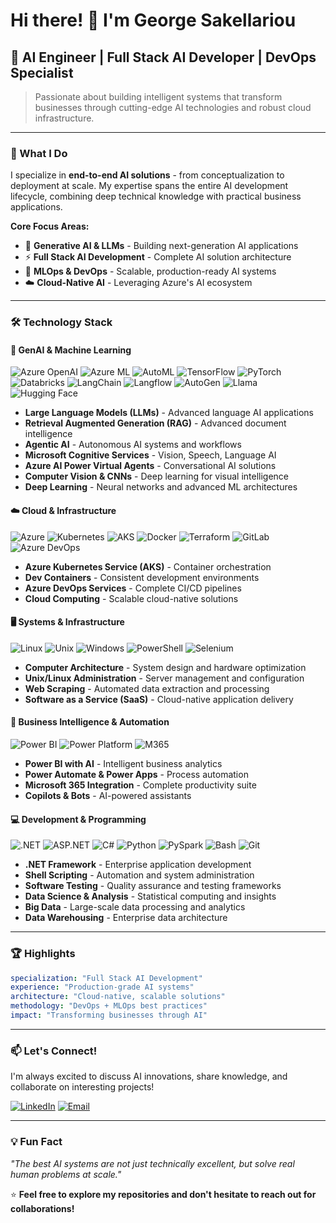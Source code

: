 # Hi there! 👋 I'm George Sakellariou

## 🤖 AI Engineer | Full Stack AI Developer | DevOps Specialist

> Passionate about building intelligent systems that transform businesses through cutting-edge AI technologies and robust cloud infrastructure.

---

### 🚀 What I Do

I specialize in **end-to-end AI solutions** - from conceptualization to deployment at scale. My expertise spans the entire AI development lifecycle, combining deep technical knowledge with practical business applications.

**Core Focus Areas:**
- 🧠 **Generative AI & LLMs** - Building next-generation AI applications
- ⚡ **Full Stack AI Development** - Complete AI solution architecture 
- 🔄 **MLOps & DevOps** - Scalable, production-ready AI systems
- ☁️ **Cloud-Native AI** - Leveraging Azure's AI ecosystem

---

### 🛠️ Technology Stack

#### **🤖 GenAI & Machine Learning**
![Azure OpenAI](https://img.shields.io/badge/Azure%20OpenAI-0078D4?style=flat-square&logo=microsoft&logoColor=white)
![Azure ML](https://img.shields.io/badge/Azure%20ML-0078D4?style=flat-square&logo=microsoft&logoColor=white)
![AutoML](https://img.shields.io/badge/AutoML-4285F4?style=flat-square&logo=google&logoColor=white)
![TensorFlow](https://img.shields.io/badge/TensorFlow-FF6F00?style=flat-square&logo=tensorflow&logoColor=white)
![PyTorch](https://img.shields.io/badge/PyTorch-EE4C2C?style=flat-square&logo=pytorch&logoColor=white)
![Databricks](https://img.shields.io/badge/Azure%20Databricks-FF3621?style=flat-square&logo=databricks&logoColor=white)
![LangChain](https://img.shields.io/badge/LangChain-1C3C3C?style=flat-square&logo=chainlink&logoColor=white)
![Langflow](https://img.shields.io/badge/Langflow-4A90E2?style=flat-square&logo=workflow&logoColor=white)
![AutoGen](https://img.shields.io/badge/AutoGen-00BCF2?style=flat-square&logo=microsoft&logoColor=white)
![Llama](https://img.shields.io/badge/Llama-4267B2?style=flat-square&logo=meta&logoColor=white)
![Hugging Face](https://img.shields.io/badge/Hugging%20Face-FFD21E?style=flat-square&logo=huggingface&logoColor=black)

- **Large Language Models (LLMs)** - Advanced language AI applications
- **Retrieval Augmented Generation (RAG)** - Advanced document intelligence
- **Agentic AI** - Autonomous AI systems and workflows  
- **Microsoft Cognitive Services** - Vision, Speech, Language AI
- **Azure AI Power Virtual Agents** - Conversational AI solutions
- **Computer Vision & CNNs** - Deep learning for visual intelligence
- **Deep Learning** - Neural networks and advanced ML architectures

#### **☁️ Cloud & Infrastructure**
![Azure](https://img.shields.io/badge/Microsoft%20Azure-0078D4?style=flat-square&logo=microsoft-azure&logoColor=white)
![Kubernetes](https://img.shields.io/badge/Kubernetes-326CE5?style=flat-square&logo=kubernetes&logoColor=white)
![AKS](https://img.shields.io/badge/AKS-326CE5?style=flat-square&logo=kubernetes&logoColor=white)
![Docker](https://img.shields.io/badge/Docker-2496ED?style=flat-square&logo=docker&logoColor=white)
![Terraform](https://img.shields.io/badge/Terraform-623CE4?style=flat-square&logo=terraform&logoColor=white)
![GitLab](https://img.shields.io/badge/GitLab-FC6D26?style=flat-square&logo=gitlab&logoColor=white)
![Azure DevOps](https://img.shields.io/badge/Azure%20DevOps-0078D7?style=flat-square&logo=azure-devops&logoColor=white)

- **Azure Kubernetes Service (AKS)** - Container orchestration
- **Dev Containers** - Consistent development environments
- **Azure DevOps Services** - Complete CI/CD pipelines
- **Cloud Computing** - Scalable cloud-native solutions

#### **🖥️ Systems & Infrastructure**
![Linux](https://img.shields.io/badge/Linux-FCC624?style=flat-square&logo=linux&logoColor=black)
![Unix](https://img.shields.io/badge/Unix-000000?style=flat-square&logo=unix&logoColor=white)
![Windows](https://img.shields.io/badge/Windows-0078D6?style=flat-square&logo=windows&logoColor=white)
![PowerShell](https://img.shields.io/badge/PowerShell-5391FE?style=flat-square&logo=powershell&logoColor=white)
![Selenium](https://img.shields.io/badge/Selenium-43B02A?style=flat-square&logo=selenium&logoColor=white)

- **Computer Architecture** - System design and hardware optimization
- **Unix/Linux Administration** - Server management and configuration
- **Web Scraping** - Automated data extraction and processing
- **Software as a Service (SaaS)** - Cloud-native application delivery

#### **💼 Business Intelligence & Automation**
![Power BI](https://img.shields.io/badge/Power%20BI-F2C811?style=flat-square&logo=power-bi&logoColor=black)
![Power Platform](https://img.shields.io/badge/Power%20Platform-742774?style=flat-square&logo=microsoft&logoColor=white)
![M365](https://img.shields.io/badge/Microsoft%20365-0078D4?style=flat-square&logo=microsoft&logoColor=white)

- **Power BI with AI** - Intelligent business analytics
- **Power Automate & Power Apps** - Process automation
- **Microsoft 365 Integration** - Complete productivity suite
- **Copilots & Bots** - AI-powered assistants

#### **💻 Development & Programming**
![.NET](https://img.shields.io/badge/.NET-512BD4?style=flat-square&logo=dotnet&logoColor=white)
![ASP.NET](https://img.shields.io/badge/ASP.NET-512BD4?style=flat-square&logo=dotnet&logoColor=white)
![C#](https://img.shields.io/badge/C%23-239120?style=flat-square&logo=csharp&logoColor=white)
![Python](https://img.shields.io/badge/Python-3776AB?style=flat-square&logo=python&logoColor=white)
![PySpark](https://img.shields.io/badge/PySpark-E25A1C?style=flat-square&logo=apache-spark&logoColor=white)
![Bash](https://img.shields.io/badge/Bash-4EAA25?style=flat-square&logo=gnu-bash&logoColor=white)
![Git](https://img.shields.io/badge/Git-F05032?style=flat-square&logo=git&logoColor=white)

- **.NET Framework** - Enterprise application development
- **Shell Scripting** - Automation and system administration
- **Software Testing** - Quality assurance and testing frameworks
- **Data Science & Analysis** - Statistical computing and insights
- **Big Data** - Large-scale data processing and analytics
- **Data Warehousing** - Enterprise data architecture

---

### 🏆 Highlights

```yaml
specialization: "Full Stack AI Development"
experience: "Production-grade AI systems"
architecture: "Cloud-native, scalable solutions"
methodology: "DevOps + MLOps best practices"
impact: "Transforming businesses through AI"
```

---

### 📫 Let's Connect!

I'm always excited to discuss AI innovations, share knowledge, and collaborate on interesting projects!

[![LinkedIn](https://img.shields.io/badge/LinkedIn-0077B5?style=for-the-badge&logo=linkedin&logoColor=white)](https://www.linkedin.com/in/george-sakellariou-23m11n13)
[![Email](https://img.shields.io/badge/Email-D14836?style=for-the-badge&logo=gmail&logoColor=white)](mailto:gsakel25@gmail.com)

---

### 💡 Fun Fact
*"The best AI systems are not just technically excellent, but solve real human problems at scale."*

⭐ **Feel free to explore my repositories and don't hesitate to reach out for collaborations!**
